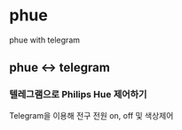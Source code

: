 # phue
phue with telegram

## phue <-> telegram
### 텔레그램으로 Philips Hue 제어하기
Telegram을 이용해 전구 전원 on, off 및 색상제어
